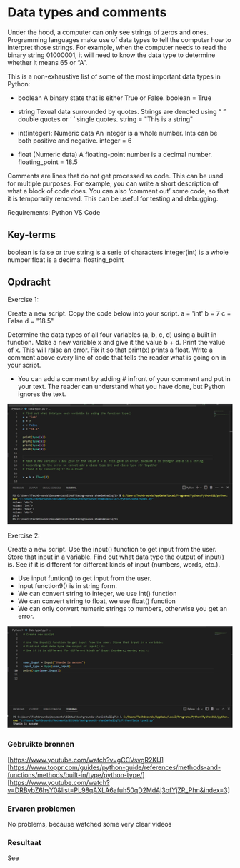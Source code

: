 # Data types and comments

Under the hood, a computer can only see strings of zeros and ones. Programming languages make use of data types to tell the computer how to interpret those strings.
For example, when the computer needs to read the binary string 01000001, it will need to know the data type to determine whether it means 65 or “A”.

This is a non-exhaustive list of some of the most important data types in Python:

- boolean
A binary state that is either True or False.
boolean = True

- string
Texual data surrounded by quotes.
Strings are denoted using “ ” double quotes or ‘ ’ single quotes.
string = "This is a string"

- int(integer): Numeric data
An integer is a whole number. Ints can be both positive and negative.
integer = 6

- float (Numeric data)
A floating-point number is a decimal number.
floating_point = 18.5

Comments are lines that do not get processed as code. This can be used for multiple purposes. For example, you can write a short description of what a block of code does. You can also ‘comment out’ some code, so that it is temporarily removed. This can be useful for testing and debugging.

Requirements:
Python
VS Code


## Key-terms

boolean is false or true
string is a serie of characters
integer(int) is a whole number
float is a decimal
floating_point

## Opdracht

Exercise 1:

Create a new script.
Copy the code below into your script.
a = 'int'
b = 7
c = False
d = "18.5"

Determine the data types of all four variables (a, b, c, d) using a built in function.
Make a new variable x and give it the value b + d. Print the value of x. This will raise an error. Fix it so that print(x) prints a float.
Write a comment above every line of code that tells the reader what is going on in your script.

- You can add a comment by adding # infront of your comment and put in your text. The reader can understand what you have done, but Python ignores the text.

![Alt text](<../../00_includes/Python/Data types/Data type1.jpg>)

Exercise 2:

Create a new script.
Use the input() function to get input from the user. Store that input in a variable.
Find out what data type the output of input() is. See if it is different for different kinds of input (numbers, words, etc.).

- Use input funtion() to get input from the user.
- Input function9() is in string form. 
- We can convert string to integer, we use int() function
- We can convert string to float, we use float() function
- We can only convert numeric strings to numbers, otherwise you get an error.

![Alt text](<../../00_includes/Python/Data types/Data type2.jpg>)


### Gebruikte bronnen

[https://www.youtube.com/watch?v=gCCVsvgR2KU]
[https://www.toppr.com/guides/python-guide/references/methods-and-functions/methods/built-in/type/python-type/]
[https://www.youtube.com/watch?v=DRBybZ6hsY0&list=PL98qAXLA6afuh50qD2MdAj3ofYjZR_Phn&index=3]


### Ervaren problemen

No problems, because watched some very clear videos

### Resultaat

See 